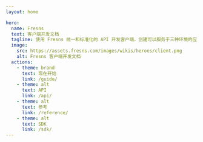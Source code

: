 ```yaml
---
layout: home

hero:
  name: Fresns
  text: 客户端开发文档
  tagline: 使用 Fresns 统一和标准化的 API 开发客户端，创建可以服务于三种环境的应用程序，只需一次开发努力，确保兼容性和效率。
  image:
    src: https://assets.fresns.com/images/wikis/heroes/client.png
    alt: Fresns 客户端开发文档
  actions:
    - theme: brand
      text: 现在开始
      link: /guide/
    - theme: alt
      text: API
      link: /api/
    - theme: alt
      text: 参考
      link: /reference/
    - theme: alt
      text: SDK
      link: /sdk/
---
```

